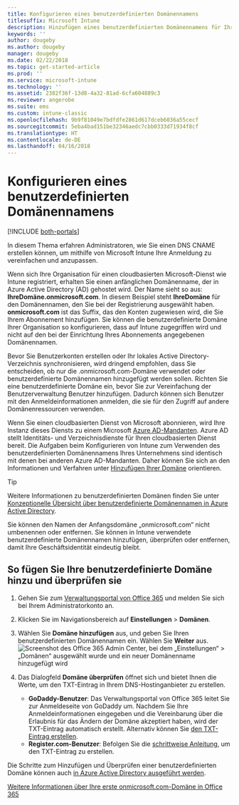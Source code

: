 ```yaml
---
title: Konfigurieren eines benutzerdefinierten Domänennamens
titlesuffix: Microsoft Intune
description: Hinzufügen eines benutzerdefinierten Domänennamens für Ihr Microsoft Intune-Abonnement
keywords: ''
author: dougeby
ms.author: dougeby
manager: dougeby
ms.date: 02/22/2018
ms.topic: get-started-article
ms.prod: ''
ms.service: microsoft-intune
ms.technology: ''
ms.assetid: 2382f36f-13d8-4a32-81ad-6cfa604889c3
ms.reviewer: angerobe
ms.suite: ems
ms.custom: intune-classic
ms.openlocfilehash: 9b9f81049e7bdfdfe2861d617dceb6036a55cecf
ms.sourcegitcommit: 5eba4bad151be32346aedc7cbb0333d71934f8cf
ms.translationtype: HT
ms.contentlocale: de-DE
ms.lasthandoff: 04/16/2018
---
```

# <a name="configure-a-custom-domain-name"></a>Konfigurieren eines benutzerdefinierten Domänennamens

[!INCLUDE [both-portals](./includes/note-for-both-portals.md)]

In diesem Thema erfahren Administratoren, wie Sie einen DNS CNAME erstellen können, um mithilfe von Microsoft Intune Ihre Anmeldung zu vereinfachen und anzupassen.

Wenn sich Ihre Organisation für einen cloudbasierten Microsoft-Dienst wie Intune registriert, erhalten Sie einen anfänglichen Domänenname, der in Azure Active Directory (AD) gehostet wird. Der Name sieht so aus: **IhreDomäne.onmicrosoft.com**. In diesem Beispiel steht **IhreDomäne** für den Domänennamen, den Sie bei der Registrierung ausgewählt haben. **onmicrosoft.com** ist das Suffix, das den Konten zugewiesen wird, die Sie Ihrem Abonnement hinzufügen. Sie können die benutzerdefinierte Domäne Ihrer Organisation so konfigurieren, dass auf Intune zugegriffen wird und nicht auf den bei der Einrichtung Ihres Abonnements angegebenen Domänennamen.

Bevor Sie Benutzerkonten erstellen oder Ihr lokales Active Directory-Verzeichnis synchronisieren, wird dringend empfohlen, dass Sie entscheiden, ob nur die .onmicrosoft.com-Domäne verwendet oder benutzerdefinierte Domänennamen hinzugefügt werden sollen. Richten Sie eine benutzerdefinierte Domäne ein, bevor Sie zur Vereinfachung der Benutzerverwaltung Benutzer hinzufügen. Dadurch können sich Benutzer mit den Anmeldeinformationen anmelden, die sie für den Zugriff auf andere Domänenressourcen verwenden.

Wenn Sie einen cloudbasierten Dienst von Microsoft abonnieren, wird Ihre Instanz dieses Diensts zu einem Microsoft [Azure AD-Mandanten](http://technet.microsoft.com/library/jj573650.aspx#BKMK_WhatIsAnAzureADTenant). Azure AD stellt Identitäts- und Verzeichnisdienste für Ihren cloudbasierten Dienst bereit. Die Aufgaben beim Konfigurieren von Intune zum Verwenden des benutzerdefinierten Domänennamens Ihres Unternehmens sind identisch mit denen bei anderen Azure AD-Mandanten. Daher können Sie sich an den Informationen und Verfahren unter [Hinzufügen Ihrer Domäne](https://azure.microsoft.com/documentation/articles/active-directory-add-domain/) orientieren.

> [!TIP]
> Weitere Informationen zu benutzerdefinierten Domänen finden Sie unter [Konzeptionelle Übersicht über benutzerdefinierte Domänennamen in Azure Active Directory](https://azure.microsoft.com/documentation/articles/active-directory-add-domain-concepts/).

Sie können den Namen der Anfangsdomäne „onmicrosoft.com“ nicht umbenennen oder entfernen. Sie können in Intune verwendete benutzerdefinierte Domänennamen hinzufügen, überprüfen oder entfernen, damit Ihre Geschäftsidentität eindeutig bleibt.

## <a name="to-add-and-verify-your-custom-domain"></a>So fügen Sie Ihre benutzerdefinierte Domäne hinzu und überprüfen sie

1. Gehen Sie zum [Verwaltungsportal von Office 365](https://portal.office.com/Admin/Default.aspx) und melden Sie sich bei Ihrem Administratorkonto an.

2. Klicken Sie im Navigationsbereich auf **Einstellungen** &gt; **Domänen**.

3. Wählen Sie **Domäne hinzufügen** aus, und geben Sie Ihren benutzerdefinierten Domänennamen ein. Wählen Sie **Weiter** aus.
   ![Screenshot des Office 365 Admin Center, bei dem „Einstellungen“ > „Domänen“ ausgewählt wurde und ein neuer Domänenname hinzugefügt wird](./media/domain-custom-add.png)
4. Das Dialogfeld **Domäne überprüfen** öffnet sich und bietet Ihnen die Werte, um den TXT-Eintrag in Ihrem DNS-Hostinganbieter zu erstellen.
    - **GoDaddy-Benutzer**: Das Verwaltungsportal von Office 365 leitet Sie zur Anmeldeseite von GoDaddy um. Nachdem Sie Ihre Anmeldeinformationen eingegeben und die Vereinbarung über die Erlaubnis für das Ändern der Domäne akzeptiert haben, wird der TXT-Eintrag automatisch erstellt. Alternativ können Sie [den TXT-Eintrag erstellen](https://support.office.com/article/Create-DNS-records-at-GoDaddy-for-Office-365-f40a9185-b6d5-4a80-bb31-aa3bb0cab48a).
    - **Register.com-Benutzer**: Befolgen Sie die [schrittweise Anleitung](https://support.office.com/article/Create-DNS-records-at-Register-com-for-Office-365-55bd8c38-3316-48ae-a368-4959b2c1684e#BKMK_verify), um den TXT-Eintrag zu erstellen.

Die Schritte zum Hinzufügen und Überprüfen einer benutzerdefinierten Domäne können auch [in Azure Active Directory ausgeführt werden](https://azure.microsoft.com/documentation/articles/active-directory-add-domain/).

[Weitere Informationen über Ihre erste onmicrosoft.com-Domäne in Office 365](https://support.office.com/article/About-your-initial-onmicrosoft-com-domain-in-Office-365-B9FC3018-8844-43F3-8DB1-1B3A8E9CFD5A)
